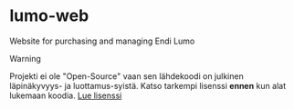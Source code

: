 # lumo-web
Website for purchasing and managing Endi Lumo

> [!WARNING]  
> Projekti ei ole "Open-Source" vaan sen lähdekoodi on julkinen läpinäkyvyys- ja luottamus-syistä. Katso tarkempi lisenssi **ennen** kun alat lukemaan koodia. [Lue lisenssi](https://github.com/endi-club/lumo-web/blob/main/LICENSE.md)
